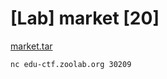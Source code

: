 # [Lab] market [20]

[market.tar](https://edu-ctf.csie.org/static/files/market.tar)

`nc edu-ctf.zoolab.org 30209`
